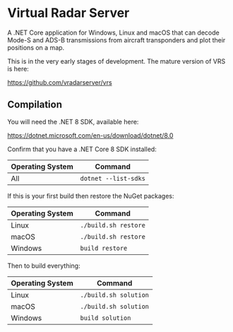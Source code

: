 # Virtual Radar Server

A .NET Core application for Windows, Linux and macOS that can decode Mode-S and ADS-B
transmissions from aircraft transponders and plot their positions on a map.

This is in the very early stages of development. The mature version of VRS is here:

https://github.com/vradarserver/vrs

## Compilation

You will need the .NET 8 SDK, available here:

https://dotnet.microsoft.com/en-us/download/dotnet/8.0

Confirm that you have a .NET Core 8 SDK installed:

| Operating System | Command |
| ---              | --- |
| All              | `dotnet --list-sdks` |

If this is your first build then restore the NuGet packages:

| Operating System | Command |
| ---              | --- |
| Linux            | `./build.sh restore` |
| macOS            | `./build.sh restore` |
| Windows          | `build restore` |

Then to build everything:

| Operating System | Command |
| ---              | --- |
| Linux            | `./build.sh solution` |
| macOS            | `./build.sh solution` |
| Windows          | `build solution` |
